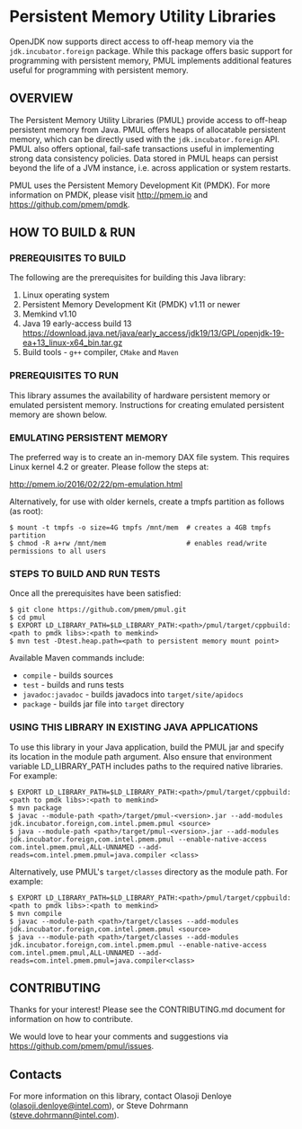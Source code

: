 # Persistent Memory Utility Libraries
OpenJDK now supports direct access to off-heap memory via the `jdk.incubator.foreign` package. While this package offers basic support for programming with persistent memory,
PMUL implements additional features useful for programming with persistent memory. 

## OVERVIEW ##
The Persistent Memory Utility Libraries (PMUL) provide access to off-heap persistent memory from Java.
PMUL offers heaps of allocatable persistent memory, which can be directly used with the `jdk.incubator.foreign` API. PMUL also offers optional, fail-safe transactions useful in implementing strong data consistency policies. Data stored in PMUL heaps can persist beyond the life of a JVM instance, i.e. across application or system restarts.

PMUL uses the Persistent Memory Development Kit (PMDK).
For more information on PMDK, please visit http://pmem.io and https://github.com/pmem/pmdk.

## HOW TO BUILD & RUN ##

### PREREQUISITES TO BUILD ###
The following are the prerequisites for building this Java library:

1. Linux operating system
2. Persistent Memory Development Kit (PMDK) v1.11 or newer
3. Memkind v1.10
4. Java 19 early-access build 13 https://download.java.net/java/early_access/jdk19/13/GPL/openjdk-19-ea+13_linux-x64_bin.tar.gz
5. Build tools - `g++` compiler, `CMake` and `Maven`

### PREREQUISITES TO RUN ###
This library assumes the availability of hardware persistent memory or emulated persistent memory.
Instructions for creating emulated persistent memory are shown below.

### EMULATING PERSISTENT MEMORY ###
The preferred way is to create an in-memory DAX file system. This requires Linux kernel 4.2 or 
greater. Please follow the steps at:

   http://pmem.io/2016/02/22/pm-emulation.html

Alternatively, for use with older kernels, create a tmpfs partition as follows (as root):
   ```
   $ mount -t tmpfs -o size=4G tmpfs /mnt/mem  # creates a 4GB tmpfs partition
   $ chmod -R a+rw /mnt/mem                    # enables read/write permissions to all users
   ```
### STEPS TO BUILD AND RUN TESTS ###
Once all the prerequisites have been satisfied:
   ```
   $ git clone https://github.com/pmem/pmul.git
   $ cd pmul
   $ EXPORT LD_LIBRARY_PATH=$LD_LIBRARY_PATH:<path>/pmul/target/cppbuild:<path to pmdk libs>:<path to memkind>
   $ mvn test -Dtest.heap.path=<path to persistent memory mount point>
   ```
Available Maven commands include:

   - `compile` - builds sources
   - `test` - builds and runs tests
   - `javadoc:javadoc` - builds javadocs into ```target/site/apidocs```
   - `package` - builds jar file into ```target``` directory

### USING THIS LIBRARY IN EXISTING JAVA APPLICATIONS ###

To use this library in your Java application, build the PMUL jar and specify 
its location in the module path argument.  Also ensure that environment variable LD_LIBRARY_PATH includes paths to the required native libraries.
For example:
   ```
   $ EXPORT LD_LIBRARY_PATH=$LD_LIBRARY_PATH:<path>/pmul/target/cppbuild:<path to pmdk libs>:<path to memkind>
   $ mvn package
   $ javac --module-path <path>/target/pmul-<version>.jar --add-modules jdk.incubator.foreign,com.intel.pmem.pmul <source>
   $ java --module-path <path>/target/pmul-<version>.jar --add-modules jdk.incubator.foreign,com.intel.pmem.pmul --enable-native-access com.intel.pmem.pmul,ALL-UNNAMED --add-reads=com.intel.pmem.pmul=java.compiler <class>
   ```

Alternatively, use PMUL's `target/classes` directory as the module path. For example:
   ```
   $ EXPORT LD_LIBRARY_PATH=$LD_LIBRARY_PATH:<path>/pmul/target/cppbuild:<path to pmdk libs>:<path to memkind>
   $ mvn compile
   $ javac --module-path <path>/target/classes --add-modules jdk.incubator.foreign,com.intel.pmem.pmul <source>
   $ java ---module-path <path>/target/classes --add-modules jdk.incubator.foreign,com.intel.pmem.pmul --enable-native-access com.intel.pmem.pmul,ALL-UNNAMED --add-reads=com.intel.pmem.pmul=java.compiler<class>
   ```

## CONTRIBUTING ##
Thanks for your interest! Please see the CONTRIBUTING.md document for information on how to contribute.

We would love to hear your comments and suggestions via https://github.com/pmem/pmul/issues.

## Contacts ##
For more information on this library, contact Olasoji Denloye (olasoji.denloye@intel.com), or Steve Dohrmann (steve.dohrmann@intel.com).
